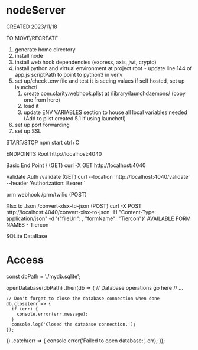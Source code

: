 # nodeServer

CREATED 2023/11/18

TO MOVE/RECREATE
1) generate home directory
2) install node 
3) install web hook dependencies (express, axis, jwt, crypto)
4) install python and virtual environment at project root
	⁃	update line 144 of app.js scriptPath to point to python3 in venv
5) set up/check .env file and test it is seeing values
	if self hosted, set up launchctl 
	1) create com.clarity.webhook.plist at /library/launchdaemons/ (copy one from here)
	2) load it 
	3) update ENV VARIABLES section to house all local variables needed (Add to plist created 5.1 if using launchctl)
6) set up port forwarding
7) set up SSL 

START/STOP
npm start
ctrl+C

ENDPOINTS
Root 
http://localhost:4040

Basic End Point
/ (GET)
curl -X GET http://localhost:4040

Validate Auth
/validate (GET)
curl --location 'http://localhost:4040/validate' --header 'Authorization: Bearer <TOKEN>'

prm webhook
/prm/twilio (POST)

Xlsx to Json
/convert-xlsx-to-json (POST)
curl -X POST http://localhost:4040/convert-xlsx-to-json -H "Content-Type: application/json" -d '{"fileUrl": <URL TO XLSX FILE>, "formName": "Tiercon"}'
    AVAILABLE FORM NAMES
    - Tiercon


SQLite DataBase
# Access
const dbPath = './mydb.sqlite';

openDatabase(dbPath)
  .then(db => {
    // Database operations go here
    // ...

    // Don't forget to close the database connection when done
    db.close(err => {
      if (err) {
        console.error(err.message);
      }
      console.log('Closed the database connection.');
    });
  })
  .catch(err => {
    console.error('Failed to open database:', err);
  });
